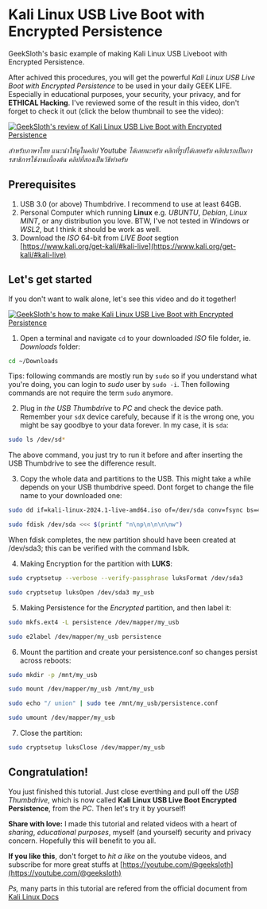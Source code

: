 # Kali Linux USB Live Boot with Encrypted Persistence
GeekSloth's basic example of making Kali Linux USB Liveboot with Encrypted Persistence.

After achived this procedures, you will get the powerful *Kali Linux USB Live Boot with Encrypted Persistence* to be used in your daily GEEK LIFE. Especially in educational purposes, your security, your privacy, and for **ETHICAL Hacking**. I've reviewed some of the result in this video, don't forget to check it out (click the below thumbnail to see the video):

[![GeekSloth's review of Kali Linux USB Live Boot with Encrypted Persistence](https://img.youtube.com/vi/ZUuXnljSLNI/0.jpg)](https://www.youtube.com/watch?v=ZUuXnljSLNI)

*สำหรับภาษาไทย แนะนำให้ดูในคลิป Youtube ได้เลยนะครับ คลิกที่รูปได้เลยครับ คลิปแรกเป็นการสาธิการใช้งานเบื้องต้น คลิปที่สองเป็นวิธีทำครับ*

## Prerequisites
1. USB 3.0 (or above) Thumbdrive. I recommend to use at least 64GB.
2. Personal Computer which running **Linux** e.g. *UBUNTU*, *Debian*, *Linux MINT*, or any distribution you love. BTW, I've not tested in Windows or *WSL2*, but I think it should be work as well.
3. Download the *ISO* 64-bit from *LIVE Boot* segtion [https://www.kali.org/get-kali/#kali-live](https://www.kali.org/get-kali/#kali-live)

## Let's get started
If you don't want to walk alone, let's see this video and do it together!

[![GeekSloth's how to make Kali Linux USB Live Boot with Encrypted Persistence](https://img.youtube.com/vi/Ob8XsIZZwGw/0.jpg)](https://www.youtube.com/watch?v=Ob8XsIZZwGw)

1. Open a terminal and navigate `cd` to your downloaded *ISO* file folder, ie. *Downloads* folder:
```bash
cd ~/Downloads
```
Tips: following commands are mostly run by `sudo` so if you understand what you're doing, you can login to *sudo* user by ```sudo -i```. Then following commands are not require the term `sudo` anymore.


2. Plug in *the USB Thumbdrive* to *PC* and check the device path. Remember your `sdX` device carefuly, because if it is the wrong one, you might be say goodbye to your data forever. In my case, it is `sda`:
```bash
sudo ls /dev/sd*
```
The above command, you just try to run it before and after inserting the USB Thumbdrive to see the difference result.


3. Copy the whole data and partitions to the USB. This might take a while depends on your USB thumbdrive speed. Dont forget to change the file name to your downloaded one:
```bash
sudo dd if=kali-linux-2024.1-live-amd64.iso of=/dev/sda conv=fsync bs=4M
```
```bash
sudo fdisk /dev/sda <<< $(printf "n\np\n\n\n\nw")
```
When fdisk completes, the new partition should have been created at /dev/sda3; this can be verified with the command lsblk.


4. Making Encryption for the partition with **LUKS**:
```bash
sudo cryptsetup --verbose --verify-passphrase luksFormat /dev/sda3
```
```bash
sudo cryptsetup luksOpen /dev/sda3 my_usb
```


5. Making Persistence for the *Encrypted* partition, and then label it:
```bash
sudo mkfs.ext4 -L persistence /dev/mapper/my_usb
```
```bash
sudo e2label /dev/mapper/my_usb persistence
```


6. Mount the partition and create your persistence.conf so changes persist across reboots:
```bash
sudo mkdir -p /mnt/my_usb
```
```bash
sudo mount /dev/mapper/my_usb /mnt/my_usb
```
```bash
sudo echo "/ union" | sudo tee /mnt/my_usb/persistence.conf
```
```bash
sudo umount /dev/mapper/my_usb
```


7. Close the partition:
```bash
sudo cryptsetup luksClose /dev/mapper/my_usb
```

## Congratulation!
You just finished this tutorial. Just close everthing and pull off the *USB Thumbdrive*, which is now called **Kali Linux USB Live Boot Encrypted Persistence**, from the *PC*. Then let's try it by yourself!

**Share with love:** I made this tutorial and related videos with a heart of *sharing*, *educational purposes*, myself (and yourself) security and privacy concern. Hopefully this will benefit to you all.

**If you like this**, don't forget to *hit a like* on the youtube videos, and subscribe for more great stuffs at [https://youtube.com/@geeksloth](https://youtube.com/@geeksloth)

*Ps,* many parts in this tutorial are refered from the official document from [Kali Linux Docs](https://www.kali.org/docs/usb/usb-persistence-encryption/)
